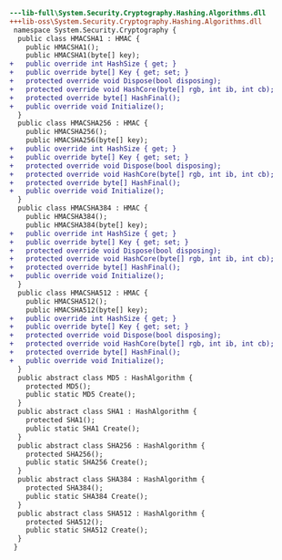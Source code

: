 ﻿```diff
---lib-full\System.Security.Cryptography.Hashing.Algorithms.dll
+++lib-oss\System.Security.Cryptography.Hashing.Algorithms.dll
 namespace System.Security.Cryptography {
  public class HMACSHA1 : HMAC {
    public HMACSHA1();
    public HMACSHA1(byte[] key);
+   public override int HashSize { get; }
+   public override byte[] Key { get; set; }
+   protected override void Dispose(bool disposing);
+   protected override void HashCore(byte[] rgb, int ib, int cb);
+   protected override byte[] HashFinal();
+   public override void Initialize();
  }
  public class HMACSHA256 : HMAC {
    public HMACSHA256();
    public HMACSHA256(byte[] key);
+   public override int HashSize { get; }
+   public override byte[] Key { get; set; }
+   protected override void Dispose(bool disposing);
+   protected override void HashCore(byte[] rgb, int ib, int cb);
+   protected override byte[] HashFinal();
+   public override void Initialize();
  }
  public class HMACSHA384 : HMAC {
    public HMACSHA384();
    public HMACSHA384(byte[] key);
+   public override int HashSize { get; }
+   public override byte[] Key { get; set; }
+   protected override void Dispose(bool disposing);
+   protected override void HashCore(byte[] rgb, int ib, int cb);
+   protected override byte[] HashFinal();
+   public override void Initialize();
  }
  public class HMACSHA512 : HMAC {
    public HMACSHA512();
    public HMACSHA512(byte[] key);
+   public override int HashSize { get; }
+   public override byte[] Key { get; set; }
+   protected override void Dispose(bool disposing);
+   protected override void HashCore(byte[] rgb, int ib, int cb);
+   protected override byte[] HashFinal();
+   public override void Initialize();
  }
  public abstract class MD5 : HashAlgorithm {
    protected MD5();
    public static MD5 Create();
  }
  public abstract class SHA1 : HashAlgorithm {
    protected SHA1();
    public static SHA1 Create();
  }
  public abstract class SHA256 : HashAlgorithm {
    protected SHA256();
    public static SHA256 Create();
  }
  public abstract class SHA384 : HashAlgorithm {
    protected SHA384();
    public static SHA384 Create();
  }
  public abstract class SHA512 : HashAlgorithm {
    protected SHA512();
    public static SHA512 Create();
  }
 }
```
